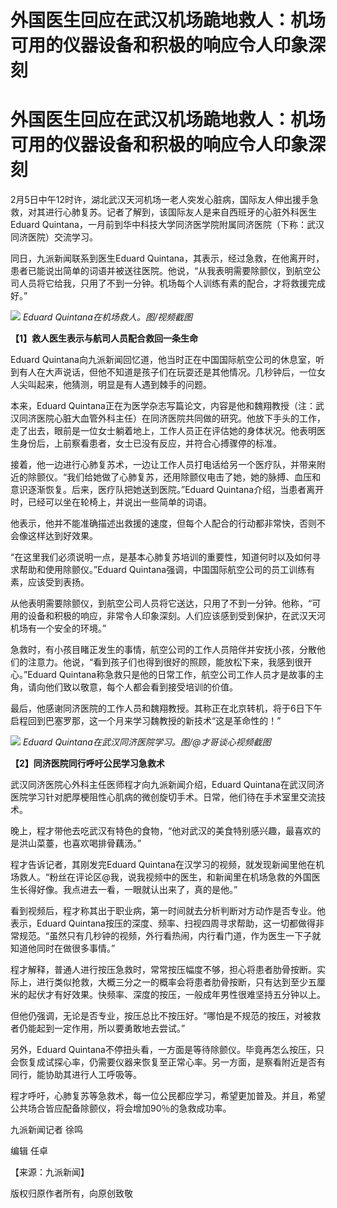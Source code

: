 # 外国医生回应在武汉机场跪地救人：机场可用的仪器设备和积极的响应令人印象深刻

# 外国医生回应在武汉机场跪地救人：机场可用的仪器设备和积极的响应令人印象深刻

2月5日中午12时许，湖北武汉天河机场一老人突发心脏病，国际友人伸出援手急救，对其进行心肺复苏。记者了解到，该国际友人是来自西班牙的心脏外科医生Eduard
Quintana，一月前到华中科技大学同济医学院附属同济医院（下称：武汉同济医院）交流学习。

同日，九派新闻联系到医生Eduard
Quintana，其表示，经过急救，在他离开时，患者已能说出简单的词语并被送往医院。他说，“从我表明需要除颤仪，到航空公司人员将它给我，只用了不到一分钟。机场每个人训练有素的配合，才将救援完成好。”

![](https://inews.gtimg.com/om_bt/OmKO7HduvihqYtSxvrSIycMIDmp3g_WPtSoqAHuDS_I_sAA/1000)
_Eduard Quintana在机场救人。图/视频截图_

**【1】救人医生表示与航司人员配合救回一条生命**

Eduard
Quintana向九派新闻回忆道，他当时正在中国国际航空公司的休息室，听到有人在大声说话，但他不知道是孩子们在玩耍还是其他情况。几秒钟后，一位女人尖叫起来，他猜测，明显是有人遇到棘手的问题。

本来，Eduard
Quintana正在为医学杂志写篇论文，内容是他和魏翔教授（注：武汉同济医院心脏大血管外科主任）在同济医院共同做的研究。他放下手头的工作，走了出去，眼前是一位女士躺着地上，工作人员正在评估她的身体状况。他表明医生身份后，上前察看患者，女士已没有反应，并符合心搏骤停的标准。

接着，他一边进行心肺复苏术，一边让工作人员打电话给另一个医疗队，并带来附近的除颤仪。“我们给她做了心肺复苏，还用除颤仪电击了她，她的脉搏、血压和意识逐渐恢复。后来，医疗队把她送到医院。”Eduard
Quintana介绍，当患者离开时，已经可以坐在轮椅上，并说出一些简单的词语。

他表示，他并不能准确描述出救援的速度，但每个人配合的行动都非常快，否则不会像这样达到好效果。

“在这里我们必须说明一点，是基本心肺复苏培训的重要性，知道何时以及如何寻求帮助和使用除颤仪。”Eduard
Quintana强调，中国国际航空公司的员工训练有素，应该受到表扬。

从他表明需要除颤仪，到航空公司人员将它送达，只用了不到一分钟。他称，“可用的设备和积极的响应，非常令人印象深刻。人们应该感到受到保护，在武汉天河机场有一个安全的环境。”

急救时，有小孩目睹正发生的事情，航空公司的工作人员陪伴并安抚小孩，分散他们的注意力。他说，“看到孩子们也得到很好的照顾，能放松下来，我感到很开心。”Eduard
Quintana称急救只是他的日常工作，航空公司工作人员才是故事的主角，请向他们致以敬意，每个人都会看到接受培训的价值。

最后，他感谢同济医院的工作人员和魏翔教授。其称正在北京转机，将于6日下午启程回到巴塞罗那，这一个月来学习魏教授的新技术“这是革命性的！”

![](https://inews.gtimg.com/om_bt/OWHSd4kbepp4l-ikLzTW7Efiod5vbjcPQN5RwovqIu3GkAA/1000)
_Eduard Quintana在武汉同济医院学习。图/@才哥谈心视频截图_

**【2】同济医院同行呼吁公民学习急救术**

武汉同济医院心外科主任医师程才向九派新闻介绍，Eduard
Quintana在武汉同济医院学习针对肥厚梗阻性心肌病的微创旋切手术。日常，他们待在手术室里交流技术。

晚上，程才带他去吃武汉有特色的食物，“他对武汉的美食特别感兴趣，最喜欢的是洪山菜薹，也喜欢喝排骨藕汤。”

程才告诉记者，其刚发完Eduard
Quintana在汉学习的视频，就发现新闻里他在机场救人。“粉丝在评论区@我，说我视频中的医生，和新闻里在机场急救的外国医生长得好像。我点进去一看，一眼就认出来了，真的是他。”

看到视频后，程才称其出于职业病，第一时间就去分析判断对方动作是否专业。他表示，Eduard
Quintana按压的深度、频率、扫视四周寻求帮助，这一切都做得非常规范。“虽然只有几秒钟的视频，外行看热闹，内行看门道，作为医生一下子就知道他同时在做很多事情。”

程才解释，普通人进行按压急救时，常常按压幅度不够，担心将患者肋骨按断。实际上，进行类似抢救，大概三分之一的概率会将患者肋骨按断，只有达到至少五厘米的起伏才有好效果。快频率、深度的按压，一般成年男性很难坚持五分钟以上。

但他仍强调，无论是否专业，按压总比不按压好。“哪怕是不规范的按压，对被救者仍能起到一定作用，所以要勇敢地去尝试。”

另外，Eduard
Quintana不停扭头看，一方面是等待除颤仪。毕竟再怎么按压，只会恢复成试探心率，仍需要仪器来恢复至正常心率。另一方面，是察看附近是否有同行，能协助其进行人工呼吸等。

程才呼吁，心肺复苏等急救术，每一位公民都应学习，希望更加普及。并且，希望公共场合皆应配备除颤仪，将会增加90％的急救成功率。

九派新闻记者 徐鸣

编辑 任卓

【来源：九派新闻】

版权归原作者所有，向原创致敬


